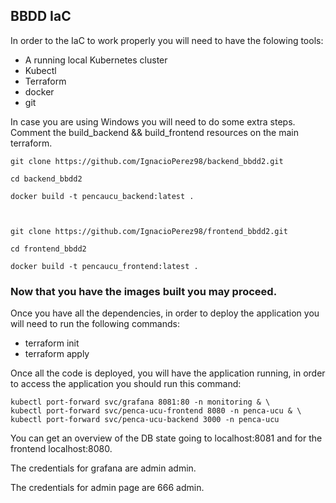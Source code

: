 ## BBDD IaC

In order to the IaC to work properly you will need to have the folowing tools:
- A running local Kubernetes cluster
- Kubectl
- Terraform
- docker
- git

In case you are using Windows you will need to do some extra steps. Comment the build_backend && build_frontend resources on the main terraform.
```
git clone https://github.com/IgnacioPerez98/backend_bbdd2.git

cd backend_bbdd2

docker build -t pencaucu_backend:latest .



git clone https://github.com/IgnacioPerez98/frontend_bbdd2.git

cd frontend_bbdd2

docker build -t pencaucu_frontend:latest .
```

### Now that you have the images built you may proceed.

  Once you have all the dependencies, in order to deploy the application you will need to run the following commands:
  - terraform init
  - terraform apply
 
Once all the code is deployed, you will have the application running, in order to access the application you should run this command:
```
kubectl port-forward svc/grafana 8081:80 -n monitoring & \
kubectl port-forward svc/penca-ucu-frontend 8080 -n penca-ucu & \
kubectl port-forward svc/penca-ucu-backend 3000 -n penca-ucu
```
You can get an overview of the DB state going to localhost:8081 and for the frontend localhost:8080.

The credentials for grafana are admin admin.

The credentials for admin page are 666 admin.
